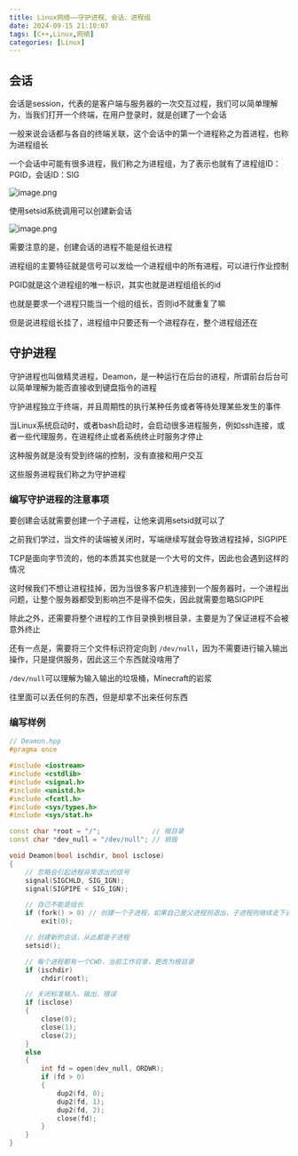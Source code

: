 ```yaml
---
title: Linux网络——守护进程、会话、进程组
date: 2024-09-15 21:10:07
tags: [C++,Linux,网络]
categories: [Linux]
---
```


## 会话

会话是session，代表的是客户端与服务器的一次交互过程，我们可以简单理解为，当我们打开一个终端，在用户登录时，就是创建了一个会话

一般来说会话都与各自的终端关联，这个会话中的第一个进程称之为首进程，也称为进程组长

一个会话中可能有很多进程，我们称之为进程组，为了表示也就有了进程组ID：PGID，会话ID：SIG

![image.png](https://s2.loli.net/2024/09/15/BfwdWZ7Ibsz2PVx.png)

使用setsid系统调用可以创建新会话

![image.png](https://s2.loli.net/2024/09/15/sLS4yTVQ1GfeEgn.png)

需要注意的是，创建会话的进程不能是组长进程

进程组的主要特征就是信号可以发给一个进程组中的所有进程，可以进行作业控制

PGID就是这个进程组的唯一标识，其实也就是进程组组长的id

也就是要求一个进程只能当一个组的组长，否则id不就重复了嘛

但是说进程组长挂了，进程组中只要还有一个进程存在，整个进程组还在

## 守护进程

守护进程也叫做精灵进程，Deamon，是一种运行在后台的进程，所谓前台后台可以简单理解为能否直接收到键盘指令的进程

守护进程独立于终端，并且周期性的执行某种任务或者等待处理某些发生的事件

当Linux系统启动时，或者bash启动时，会启动很多进程服务，例如ssh连接，或者一些代理服务，在进程终止或者系统终止时服务才停止

这种服务就是没有受到终端的控制，没有直接和用户交互

这些服务进程我们称之为守护进程

### 编写守护进程的注意事项

要创建会话就需要创建一个子进程，让他来调用setsid就可以了

之前我们学过，当文件的读端被关闭时，写端继续写就会导致进程挂掉，SIGPIPE

TCP是面向字节流的，他的本质其实也就是一个大号的文件，因此也会遇到这样的情况

这时候我们不想让进程挂掉，因为当很多客户机连接到一个服务器时，一个进程出问题，让整个服务器都受到影响岂不是得不偿失，因此就需要忽略SIGPIPE

除此之外，还需要将整个进程的工作目录换到根目录，主要是为了保证进程不会被意外终止

还有一点是，需要将三个文件标识符定向到 `/dev/null`，因为不需要进行输入输出操作，只是提供服务，因此这三个东西就没啥用了

`/dev/null`可以理解为输入输出的垃圾桶，Minecraft的岩浆

往里面可以丢任何的东西，但是却拿不出来任何东西

### 编写样例

```cpp
// Deamon.hpp
#pragma once

#include <iostream>
#include <cstdlib>
#include <signal.h>
#include <unistd.h>
#include <fcntl.h>
#include <sys/types.h>
#include <sys/stat.h>

const char *root = "/";             // 根目录
const char *dev_null = "/dev/null"; // 销毁

void Deamon(bool ischdir, bool isclose)
{
    // 忽略会引起进程异常退出的信号
    signal(SIGCHLD, SIG_IGN);
    signal(SIGPIPE < SIG_IGN);

    // 自己不能是组长
    if (fork() > 0) // 创建一个子进程，如果自己是父进程则退出，子进程则继续走下去
        exit(0);

    // 创建新的会话，从此都是子进程
    setsid();

    // 每个进程都有一个CWD，当前工作目录，更改为根目录
    if (ischdir)
        chdir(root);

    // 关闭标准输入、输出、错误
    if (isclose)
    {
        close(0);
        close(1);
        close(2);
    }
    else
    {
        int fd = open(dev_null, ORDWR);
        if (fd > 0)
        {
            dup2(fd, 0);
            dup2(fd, 1);
            dup2(fd, 2);
            close(fd);
        }
    }
}
```
